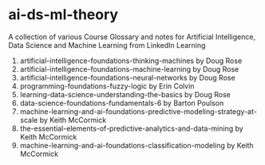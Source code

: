 # ai-ds-ml-theory

A collection of various Course Glossary and notes for Artificial Intelligence, Data Science and Machine Learning from LinkedIn Learning

1. artificial-intelligence-foundations-thinking-machines by Doug Rose
2. artificial-intelligence-foundations-machine-learning by Doug Rose
3. artificial-intelligence-foundations-neural-networks by Doug Rose
4. programming-foundations-fuzzy-logic by Erin Colvin
5. learning-data-science-understanding-the-basics by Doug Rose
6. data-science-foundations-fundamentals-6 by Barton Poulson
7. machine-learning-and-ai-foundations-predictive-modeling-strategy-at-scale by Keith McCormick
8. the-essential-elements-of-predictive-analytics-and-data-mining by Keith McCormick
9. machine-learning-and-ai-foundations-classification-modeling by Keith McCormick